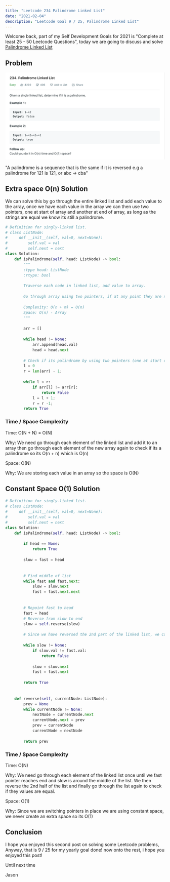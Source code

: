 ```yaml
---
title: "Leetcode 234 Palindrome Linked List"
date: "2021-02-04"
description: "Leetcode Goal 9 / 25, Palindrome Linked List"
---
```


Welcome back, part of my Self Development Goals for 2021 is "Complete at least 25 - 50 Leetcode Questions", today we are going to discuss and solve [Palindrome Linked List](https://leetcode.com/problems/palindrome-linked-list/)

## Problem

![Palindrome Linked List](./images/palindrome-linked-list.png)

"A palindrome is a sequence that is the same if it is reversed e.g a palindrome for 121 is 121, or abc -> cba"

## Extra space O(n) Solution

We can solve this by go through the entire linked list and add each value to the array, once we have each value in the array we can then use two pointers, one at start of array and another at end of array, as long as the strings are equal we know its still a palindrome.

```py
# Definition for singly-linked list.
# class ListNode:
#     def __init__(self, val=0, next=None):
#         self.val = val
#         self.next = next
class Solution:
    def isPalindrome(self, head: ListNode) -> bool:
        """
        :type head: ListNode
        :rtype: bool

        Traverse each node in linked list, add value to array.

        Go through array using two pointers, if at any point they are not the same return false, if we make it to end of list return True

        Complexity: O(n + m) = O(n)
        Space: O(n) - Array
        """

        arr = []

        while head != None:
            arr.append(head.val)
            head = head.next

        # Check if its palindrome by using two pointers (one at start of array and one at end, comparing them as we go)
        l = 0
        r = len(arr) - 1;

        while l < r:
            if arr[l] != arr[r]:
                return False
            l = l + 1;
            r = r -1;
        return True
```

### Time / Space Complexity

Time: O(N + N) = O(N)

Why: We need go through each element of the linked list and add it to an array then go through each element of the new array again to check if its a palindrome so its O(n + n) which is O(n)

Space: O(N)

Why: We are storing each value in an array so the space is O(N)

## Constant Space O(1) Solution

```py
# Definition for singly-linked list.
# class ListNode:
#     def __init__(self, val=0, next=None):
#         self.val = val
#         self.next = next
class Solution:
    def isPalindrome(self, head: ListNode) -> bool:

        if head == None:
            return True

        slow = fast = head


        # Find middle of list
        while fast and fast.next:
            slow = slow.next
            fast = fast.next.next


        # Repoint fast to head
        fast = head
        # Reverse from slow to end
        slow = self.reverse(slow)

        # Since we have reversed the 2nd part of the linked list, we can now go through each node and compare slow and fast values, fast will point to start -> middle, slow will point from middle to end (reversed)

        while slow != None:
            if slow.val != fast.val:
                return False

            slow = slow.next
            fast = fast.next

        return True


    def reverse(self, currentNode: ListNode):
        prev = None
        while currentNode != None:
            nextNode = currentNode.next
            currentNode.next = prev
            prev = currentNode
            currentNode = nextNode

        return prev
```

### Time / Space Complexity

Time: O(N)

Why: We need go through each element of the linked list once until we fast pointer reaches end and slow is around the middle of the list. We then reverse the 2nd half of the list and finally go through the list again to check if they values are equal.

Space: O(1)

Why: Since we are switching pointers in place we are using constant space, we never create an extra space so its O(1)

## Conclusion

I hope you enjoyed this second post on solving some Leetcode problems, Anyway, that is 9 / 25 for my yearly goal done! now onto the rest, i hope you enjoyed this post!

Until next time

Jason
